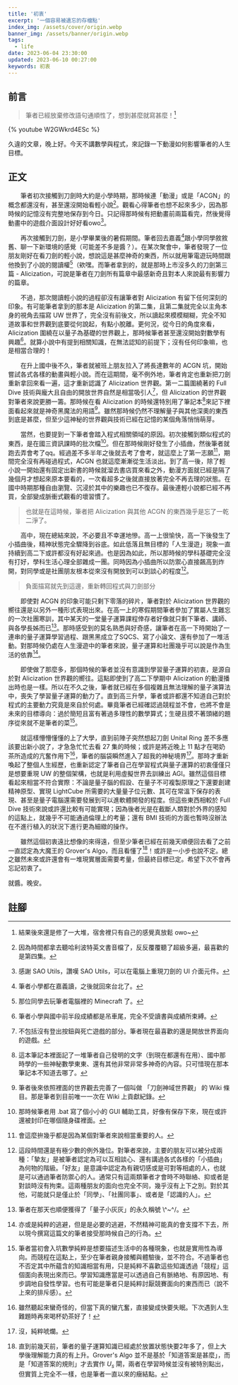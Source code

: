 ```yaml
---
title: '初衷'
excerpt: '一個容易被遺忘的存檔點'
index_img: /assets/cover/origin.webp
banner_img: /assets/banner/origin.webp
tags:
  - life
date: 2023-06-04 23:30:00
updated: 2023-06-10 00:27:00
keywords: 初衷
---
```


<!--lp:skip-all-->

## 前言

> 筆者已經放棄修改語句通順性了，想到甚麼就寫甚麼！[^1]

<!-- 你多久沒有好好享受一部動畫了？｜亞次圓 -->
{% youtube W2GWkrd4ESc %}

久違的文章，晚上好。今天不講數學與程式，來記錄一下動漫如何影響筆者的人生目標。

## 正文

&emsp;&emsp;筆者初次接觸到刀劍時大約是小學時期，那時候連「動漫」或是「ACGN」的概念都還沒有，甚至還沒開始看輕小說[^2]。觀看心得筆者也想不起來多少，因為那時候的記憶沒有完整地保存到今日。只記得那時候有把動畫前兩篇看完，然後覺得動畫中的遊戲介面設計好好看owo[^3]。

&emsp;&emsp;再次接觸到刀劍，是小學畢業後的暑假期間。筆者回去嘉義[^4]跟小學同學敘敘舊、聊一下新環境的感覺（可能差不多是醬？）。在某次聚會中，筆者發現了一位朋友剛好在看刀劍的輕小說，想說這是甚麼神奇的東西，所以就用筆電遊玩時間跟他換到了小說的閱讀權[^5]（欸嘿。而筆者拿到的，就是那時上市沒多久的刀劍第三篇 - Alicization，可說是筆者在刀劍所有篇章中最感新奇且對本人來說最有影響力的篇章。

&emsp;&emsp;不過，那次閱讀輕小說的過程卻沒有讓筆者對 Alicization 有留下任何深刻的印象。有可能筆者拿到的那本是 Alicization 的第二集，且第二集就完全以主角本身的視角去描寫 UW 世界了，完全沒有前後文，所以讀起來模模糊糊，完全不知道故事和世界觀到底要從何說起，有點小脫離。更何況，從今日的角度來看，Alicization 圍繞在以量子為基礎的世界觀上，那時候筆者甚至還沒開始對數學有興趣[^6]。就算小說中有提到相關知識，在無法認知的前提下；沒有任何印象嘛，也是相當合理的！

&emsp;&emsp;在升上國中後不久，筆者就被班上朋友拉入了將長達數年的 ACGN 坑，開始嘗試各式各樣的動畫與輕小說。而在這期間，毫不例外地，筆者肯定也重新把刀劍重新拿回來看一遍，這才重新認識了 Alicization 世界觀。第一二篇圍繞著的 Full Dive 技術與龐大且自由的開放世界自然是相當吸引人[^7]，但 Alicization 的世界觀對筆者來說更勝一籌。那時候在看 Alicization 的時候還特別用了筆記本[^8]來記下裡面看起來就是神奇黑魔法的用語[^9]。雖然那時候仍然不理解量子與其他深奧的東西到底是甚麼，但至少這神秘的世界觀與技術已經在記憶的某個角落悄悄萌芽。

&emsp;&emsp;當然，也要提到一下筆者會踏入程式相關領域的原因。初次接觸到類似程式的東西，是在國三資訊課時的批次檔[^10]。但在那時候剛好發生了小插曲，然後筆者就跑去弄會考了qq。經過差不多半年之後就去考了會考，就這麼上了第一志願[^11]，期間完全沒有再碰過程式，ACGN 也就這麼漸漸從生活淡出。到了高一後，除了輕小說一開始還有固定出新書的時候就溜去書店買來看之外，動漫方面就已經是隔了幾個月才想起來原本要看的，一次看超多之後就直接放著完全不再去理的狀態。在國中時期那種自由瀏覽、沉浸於其中的樂趣也已不復存。最後連輕小說都已經不再買，全部變成脈衝式觀看的壞習慣了。

> 也就是在這時候，筆者把 Alicization 與其他 ACGN 的東西幾乎是忘了一乾二淨了。

&emsp;&emsp;高中，現在總結來說，不必要且不幸運地慘。高一上很愉快，高一下後發生了小插曲後，精神狀態完全驟降到谷底。如此低落且無目標的「人生漫遊」現象一直持續到高二下或許都沒有好起來過。也是因為如此，所以那時候的學科基礎完全沒有打好，學科生活心理全部雜成一團。同時因為小插曲所以防禦心直接飆高到炸開，對同學或是社團朋友根本從來沒有開放到可以到談心的程度[^12]。

> 負面描寫就先到這邊，重新轉回程式與刀劍部分

&emsp;&emsp;即使對 ACGN 的印象可能只剩下零落的碎片，筆者對於 Alicization 世界觀的嚮往還是以另外一種形式表現出來。在高一上的寒假期間筆者參加了實屬人生難忘的一次社團寒訓，其中某天的一堂量子運算課程倖存者好像就只剩下筆者、講師、與各學長姊而已[^13]。那時感受到的莫名熟悉與好奇感，讓筆者在高一下時開始了一連串的量子運算學習過程、跟黑黑成立了SQCS、寫了小論文、還有參加了一堆活動。對那時候仍處在人生漫遊中的筆者來說，量子運算和社團幾乎可以說是作為生活的依靠[^14]。

&emsp;&emsp;即使做了那麼多，那個時候的筆者並沒有意識到學習量子運算的初衷，是源自於對 Alicization 世界觀的嚮往。這點即使到了高二下學期中 Alicization 的動漫播出時也是一樣。所以在不久之後，筆者就已經在多個複雜且無法理解的量子演算法中，喪失了學習量子運算的動力了。直到高三升學，筆者或許都還不知道自己對於程式的主要動力究竟是來自於何處。畢竟筆者已經確認過競程並不會，也將不會是未來的目標導向：過於簡短且富有著過多理性的數學算式；生硬且摸不著頭緒的題序從來就不是筆者的菜[^15]。

&emsp;&emsp;就這樣懵懵懂懂的上了大學，直到前陣子突然想起刀劍 Unital Ring 差不多應該要出新小說了，才急急忙忙去看 27 集的時候；或許是將近晚上 11 點才在喝奶茶所造成的亢奮作用下[^16]，筆者的腦袋瞬然進入了超我的神秘境界[^17]。那時才重新喚起了整個人生經歷，也重新認定了筆者自己在學習程式與量子運算的初衷僅僅只是想要重現 UW 的整個架構，也就是利用虛擬世界去訓練出 AGI。雖然這個目標看起來相當不符合實際：不論是量子腦的假設、在量子不可複製原理之下還要創建精神原型、實現 LightCube 所需要的大量量子位元數、其可在常溫下保存的表現、甚至是量子電腦還需要發展到可以進軟體開發的程度。但這些東西相較於 Full Dive 技術來說或許還比較有可能實現；因為後者光是在截斷人類對於外界的感知的這點上，就幾乎不可能通過倫理上的考量；還有 BMI 技術的方面也暫時沒辦法在不進行植入的狀況下進行更為細緻的操作。

&emsp;&emsp;雖然這個初衷遠比想像的來得遠，但至少筆者已經在前幾天順便回去看了之前一直認定為大魔王的 Grover's Algo，而且看懂了[^18]！或許是一小步也說不定。總之雖然未來或許還會有一堆現實層面需要考量，但最終目標已定。希望下次不會再忘記初衷了。

就醬。晚安。

## 註腳

[^1]: 結果後來還是修了一大堆，宿舍裡只有自己的感覺真放鬆 owo~
[^2]: 因為時間都拿去聽哈利波特英文書音檔了，反反覆覆聽了超級多遍，最喜歡的是第四集。
[^3]: 感謝 SAO Utils，讚嘆 SAO Utils，可以在電腦上重現刀劍的 UI 介面元件。
[^4]: 筆者小學都在嘉義讀，之後就回來台北了。
[^5]: 那位同學去玩筆者電腦裡的 Minecraft 了。
[^6]: 筆者小學與國中前半段成績都是吊車尾，完全不受讀書與成績所束縛。
[^7]: 不包括沒有登出按鈕與死亡遊戲的部分。筆者現在最喜歡的還是開放世界面向的遊戲。
[^8]: 這本筆記本裡面記了一堆筆者自己發明的文字（到現在都還有在用）、國中那時學的一些神秘數學東東、還有其他非常非常多神奇的內容。只可惜現在那本筆記本不知道去哪了。
[^9]: 筆者後來依照裡面的世界觀去完善了一個叫做 「刀劍神域世界觀」 的 Wiki 條目。那是筆者到目前唯一一次在 Wiki 上貢獻紀錄。
[^10]: 那時候筆者用 .bat 寫了個小小的 GUI 輔助工具，好像有保存下來，現在或許還被封印在哪個隨身碟裡面。
[^11]: 會這麼拚幾乎都是因為某個對筆者來說相當重要的人。
[^12]: 這段時間還是有極少數的例外幾位。對筆者來說，主要的朋友可以被分成兩種：「摯友」是被筆者認定為可以互相談心、還有講過各式各樣的「小插曲」為何物的階級。「好友」是意識中認定為有親切感或是可對等相處的人，也就是可以通過筆者防禦心的人。通常只有這兩類筆者才會時不時聯絡、抑或者是對談時沒有拘束。這兩種朋友的面向也完全不同，幾乎沒有上下之別。對於其他，可能就只是僅止於「同學」、「社團同事」、或者是「認識的人」。
[^13]: 筆者在那天也順便獲得了「量子小灰灰」的永久稱號 \\^~^/。
[^14]: 亦或是純粹的逃避，但是是必要的逃避，不然精神可能真的會支撐不下去，所以現今撰寫這篇文的筆者接受那時候自己的行為。
[^15]: 筆者當初會入坑數學純粹是想要描述生活中的各種現象，也就是實用性為導向。而競程在這點上，至少在筆者親身接觸與體驗後，並不符合。不過筆者也不否定其中所蘊含的知識相當有用，只是純粹不喜歡這些知識透過「競程」這個面向表現出來而已。學習知識應當是可以透過自己有脈絡地、有原因地、有步調地自發性學習。也有可能是筆者只是純粹討厭競賽面向的東西而已（說不上來的排斥感）。
[^16]: 雖然聽起來蠻奇怪的，但當下真的蠻亢奮，直接變成快要失眠。下次遇到人生難題時再來喝杯奶茶好了！
[^17]: 沒，純粹唬爛。
[^18]: 直到前幾天前，筆者的量子運算知識已經處於放置狀態快要2年多了，但上大學後理解能力真的有上升。Grover's Algo 並不是基於「知道答案是甚麼」，而是「知道答案的規則」才去實作 $U_s$ 閘，兩者在學習時候並沒有被特別點出，但實質上完全不一樣，也是筆者一直以來的癥結點。
